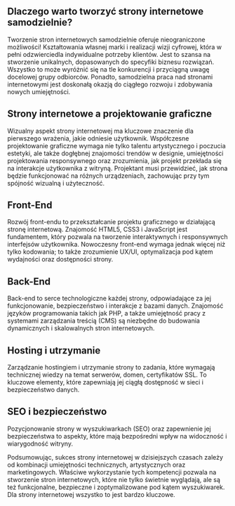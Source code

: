 ## Dlaczego warto tworzyć strony internetowe samodzielnie?
Tworzenie stron internetowych samodzielnie oferuje nieograniczone możliwości! Kształtowania własnej marki i realizacji wizji cyfrowej, która w pełni odzwierciedla indywidualne potrzeby klientów. Jest to szansa na stworzenie unikalnych, dopasowanych do specyfiki biznesu rozwiązań. Wszystko to może wyróżnić się na tle konkurencji i przyciągną uwagę docelowej grupy odbiorców. Ponadto, samodzielna praca nad stronami internetowymi jest doskonałą okazją do ciągłego rozwoju i zdobywania nowych umiejętności.

## Strony internetowe a projektowanie graficzne
Wizualny aspekt strony internetowej ma kluczowe znaczenie dla pierwszego wrażenia, jakie odniesie użytkownik. Współczesne projektowanie graficzne wymaga nie tylko talentu artystycznego i poczucia estetyki, ale także dogłębnej znajomości trendów w designie, umiejętności projektowania responsywnego oraz zrozumienia, jak projekt przekłada się na interakcje użytkownika z witryną. Projektant musi przewidzieć, jak strona będzie funkcjonować na różnych urządzeniach, zachowując przy tym spójność wizualną i użyteczność.

## Front-End
Rozwój front-endu to przekształcanie projektu graficznego w działającą stronę internetową. Znajomość HTML5, CSS3 i JavaScript jest fundamentem, który pozwala na tworzenie interaktywnych i responsywnych interfejsów użytkownika. Nowoczesny front-end wymaga jednak więcej niż tylko kodowania; to także zrozumienie UX/UI, optymalizacja pod kątem wydajności oraz dostępności strony.

## Back-End
Back-end to serce technologiczne każdej strony, odpowiadające za jej funkcjonowanie, bezpieczeństwo i interakcje z bazami danych. Znajomość języków programowania takich jak PHP, a także umiejętność pracy z systemami zarządzania treścią (CMS) są niezbędne do budowania dynamicznych i skalowalnych stron internetowych.

## Hosting i utrzymanie
Zarządzanie hostingiem i utrzymanie strony to zadania, które wymagają technicznej wiedzy na temat serwerów, domen, certyfikatów SSL. To kluczowe elementy, które zapewniają jej ciągłą dostępność w sieci i bezpieczeństwo danych.

## SEO i bezpieczeństwo
Pozycjonowanie strony w wyszukiwarkach (SEO) oraz zapewnienie jej bezpieczeństwa to aspekty, które mają bezpośredni wpływ na widoczność i wiarygodność witryny.

Podsumowując, sukces strony internetowej w dzisiejszych czasach zależy od kombinacji umiejętności technicznych, artystycznych oraz marketingowych. Właściwe wykorzystanie tych kompetencji pozwala na stworzenie stron internetowych, które nie tylko świetnie wyglądają, ale są też funkcjonalne, bezpieczne i zoptymalizowane pod kątem wyszukiwarek. Dla strony internetowej wszystko to jest bardzo kluczowe.